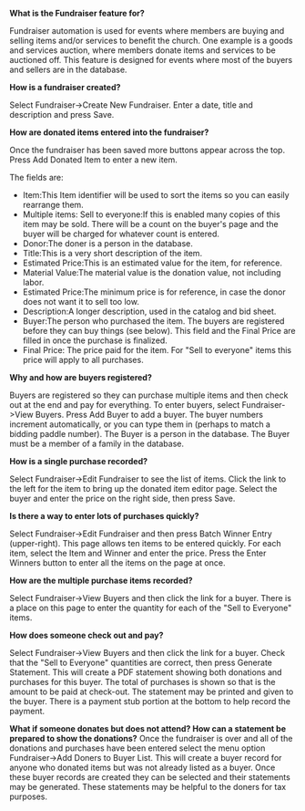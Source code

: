 **What is the Fundraiser feature for?**

Fundraiser automation is used for events where members are buying and selling items and/or services to benefit the church. One example is a goods and services auction, where members donate items and services to be auctioned off. This feature is designed for events where most of the buyers and sellers are in the database.

**How is a fundraiser created?**

Select Fundraiser->Create New Fundraiser. Enter a date, title and description and press Save.

**How are donated items entered into the fundraiser?**

Once the fundraiser has been saved more buttons appear across the top. Press Add Donated Item to enter a new item. 

The fields are:

- Item:This Item identifier will be used to sort the items so you can easily rearrange them.
- Multiple items: Sell to everyone:If this is enabled many copies of this item may be sold. There will be a count on the buyer's page and the buyer will be charged for whatever count is entered.
- Donor:The doner is a person in the database.
- Title:This is a very short description of the item.
- Estimated Price:This is an estimated value for the item, for reference.
- Material Value:The material value is the donation value, not including labor.
- Estimated Price:The minimum price is for reference, in case the donor does not want it to sell too low.
- Description:A longer description, used in the catalog and bid sheet.
- Buyer:The person who purchased the item. The buyers are registered before they can buy things (see below). This field and the Final Price are filled in once the purchase is finalized.
- Final Price: The price paid for the item. For "Sell to everyone" items this price will apply to all purchases.

**Why and how are buyers registered?**

Buyers are registered so they can purchase multiple items and then check out at the end and pay for everything. To enter buyers, select Fundraiser->View Buyers. Press Add Buyer to add a buyer. The buyer numbers increment automatically, or you can type them in (perhaps to match a bidding paddle number). The Buyer is a person in the database. The Buyer must be a member of a family in the database.

**How is a single purchase recorded?**

Select Fundraiser->Edit Fundraiser to see the list of items. Click the link to the left for the item to bring up the donated item editor page. Select the buyer and enter the price on the right side, then press Save.

**Is there a way to enter lots of purchases quickly?**

Select Fundraiser->Edit Fundraiser and then press Batch Winner Entry (upper-right). This page allows ten items to be entered quickly. For each item, select the Item and Winner and enter the price. Press the Enter Winners button to enter all the items on the page at once.

**How are the multiple purchase items recorded?**

Select Fundraiser->View Buyers and then click the link for a buyer. There is a place on this page to enter the quantity for each of the "Sell to Everyone" items.

**How does someone check out and pay?**

Select Fundraiser->View Buyers and then click the link for a buyer. Check that the "Sell to Everyone" quantities are correct, then press Generate Statement. This will create a PDF statement showing both donations and purchases for this buyer. The total of purchases is shown so that is the amount to be paid at check-out. The statement may be printed and given to the buyer. There is a payment stub portion at the bottom to help record the payment.

**What if someone donates but does not attend? How can a statement be prepared to show the donations?**
Once the fundraiser is over and all of the donations and purchases have been entered select the menu option Fundraiser->Add Doners to Buyer List. This will create a buyer record for anyone who donated items but was not already listed as a buyer. Once these buyer records are created they can be selected and their statements may be generated. These statements may be helpful to the doners for tax purposes.
